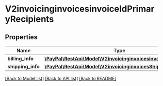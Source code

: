 # V2invoicinginvoicesinvoiceIdPrimaryRecipients

## Properties
Name | Type | Description | Notes
------------ | ------------- | ------------- | -------------
**billing_info** | [**\PayPal\RestApi\Model\V2invoicinginvoicesinvoiceIdBillingInfo**](V2invoicinginvoicesinvoiceIdBillingInfo.md) |  | [optional] 
**shipping_info** | [**\PayPal\RestApi\Model\V2invoicinginvoicesShippingInfo**](V2invoicinginvoicesShippingInfo.md) |  | [optional] 

[[Back to Model list]](../README.md#documentation-for-models) [[Back to API list]](../README.md#documentation-for-api-endpoints) [[Back to README]](../README.md)


